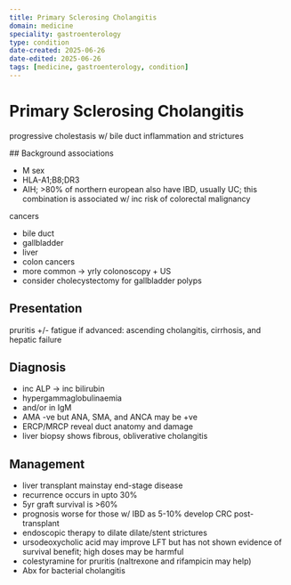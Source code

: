 ```yaml
---
title: Primary Sclerosing Cholangitis
domain: medicine
speciality: gastroenterology
type: condition
date-created: 2025-06-26
date-edited: 2025-06-26
tags: [medicine, gastroenterology, condition]
---
```


# Primary Sclerosing Cholangitis
progressive cholestasis w/ bile duct inflammation and strictures

## Background
associations
- M sex
- HLA-A1;B8;DR3
- AIH; >80% of northern european also have IBD, usually UC; this combination is associated w/ inc risk of colorectal malignancy

cancers
- bile duct
- gallbladder
- liver
- colon cancers
- more common -> yrly colonoscopy + US
- consider cholecystectomy for gallbladder polyps

## Presentation
pruritis +/- fatigue
if advanced: ascending cholangitis, cirrhosis, and hepatic failure

## Diagnosis
- inc ALP -> inc bilirubin
- hypergammaglobulinaemia
- and/or in IgM
- AMA -ve but ANA, SMA, and ANCA may be +ve
- ERCP/MRCP reveal duct anatomy and damage
- liver biopsy shows fibrous, obliverative cholangitis

## Management
- liver transplant mainstay end-stage disease
- recurrence occurs in upto 30%
- 5yr graft survival is >60%
- prognosis worse for those w/ IBD as 5-10% develop CRC post-transplant
- endoscopic therapy to dilate dilate/stent strictures
- ursodeoxycholic acid may improve LFT but has not shown evidence of survival benefit; high doses may be harmful
- colestyramine for pruritis (naltrexone and rifampicin may help)
- Abx for bacterial cholangitis